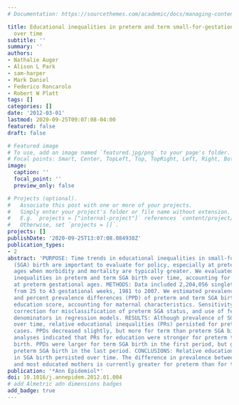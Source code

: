 ```yaml
---
# Documentation: https://sourcethemes.com/academic/docs/managing-content/

title: Educational inequalities in preterm and term small-for-gestational-age birth
  over time
subtitle: ''
summary: ''
authors:
- Nathalie Auger
- Alison L Park
- sam-harper
- Mark Daniel
- Federico Roncarolo
- Robert W Platt
tags: []
categories: []
date: '2012-03-01'
lastmod: 2020-09-25T09:07:08-04:00
featured: false
draft: false

# Featured image
# To use, add an image named `featured.jpg/png` to your page's folder.
# Focal points: Smart, Center, TopLeft, Top, TopRight, Left, Right, BottomLeft, Bottom, BottomRight.
image:
  caption: ''
  focal_point: ''
  preview_only: false

# Projects (optional).
#   Associate this post with one or more of your projects.
#   Simply enter your project's folder or file name without extension.
#   E.g. `projects = ["internal-project"]` references `content/project/deep-learning/index.md`.
#   Otherwise, set `projects = []`.
projects: []
publishDate: '2020-09-25T13:07:08.084938Z'
publication_types:
- 2
abstract: 'PURPOSE: Time trends in educational inequalities in small-for-gestational-age
  (SGA) birth are important to evaluate for policy, especially at preterm gestational
  ages when morbidity and mortality are typically greater. We evaluated educational
  inequalities in preterm and term SGA birth over time, accounting for potential bias
  at preterm gestational ages. METHODS: Data included 2,204,056 singleton live births
  from 25 to 43 gestational weeks, 1981 to 2007. We estimated prevalence ratios (PR)
  and percent prevalence differences (PPD) of preterm and term SGA birth for a continuous
  education score, accounting for maternal characteristics. Sensitivity analyses included
  correction for misclassification of preterm SGA status, and use of fetuses-at-risk
  denominators in regression models. RESULTS: Although prevalence of SGA birth decreased
  over time, relative educational inequalities (PRs) persisted for preterm and term
  cases. PPDs decreased slightly, but more for term than preterm SGA birth. Sensitivity
  analyses indicated that PRs for education were stronger for preterm than term SGA
  birth. PPDs were larger for term SGA birth in the first period, but greater for
  preterm SGA birth in the last period. CONCLUSIONS: Relative educational inequalities
  in SGA birth persisted over time. The difference in prevalence between the least
  and most educated mothers is currently greater for preterm than for term SGA birth.'
publication: '*Ann Epidemiol*'
doi: 10.1016/j.annepidem.2012.01.004
# add Almetric adn dimensions badges
add_badge: true
---
```

